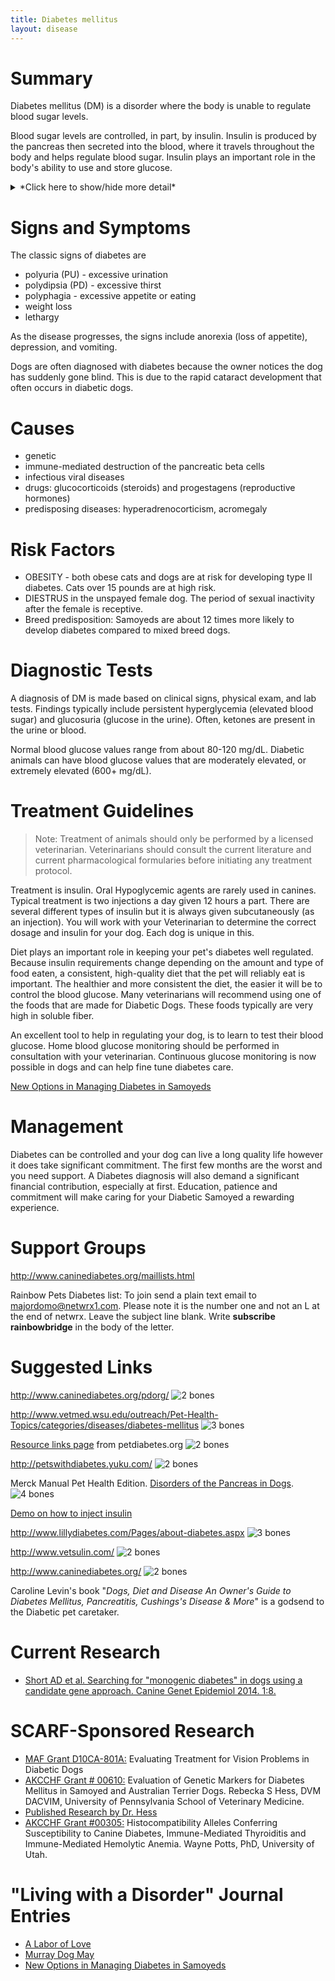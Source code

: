 ```yaml
---
title: Diabetes mellitus
layout: disease
---
```


# Summary

Diabetes mellitus (DM) is a disorder where the body is unable to
regulate blood sugar levels.

Blood sugar levels are controlled, in part, by insulin. Insulin is
produced by the pancreas then secreted into the blood, where it travels
throughout the body and helps regulate blood sugar. Insulin plays an
important role in the body's ability to use and store glucose.

<details>
<summary>*Click here to show/hide more detail*</summary>

The body's cells use glucose (which travels through the blood) as energy. In order for the body to use glucose, glucose must get inside the cell. Insulin attaches to receptors on the cell, which in turn allows glucose to pass from the blood into the cell.

In most cases, without insulin, glucose can not enter the cell. So the cell is "hungry" even though there are high levels of glucose in the blood. Under these conditions, the body gets signals to start using stored fat and protein as energy sources. A diabetic animal often eats extra food because it is trying to supply its body with additional energy. But the food is not used efficiently, so even though the animal is eating a lot it is still losing weight.

The body eliminates excess blood glucose by filtering it through the kidneys and passing it into the urine. Water must be used to flush this excess glucose out of the body, and this is why you see excessive urine volume in a diabetic. Because so much water is being used to flush the excess glucose out of the body, the animal is thirsty and drinks a lot.

</details>

# Signs and Symptoms

The classic signs of diabetes are

- polyuria (PU) - excessive urination
- polydipsia (PD) - excessive thirst
- polyphagia - excessive appetite or eating
- weight loss
- lethargy

As the disease progresses, the signs include anorexia (loss of
appetite), depression, and vomiting.

Dogs are often diagnosed with diabetes because the owner notices the dog
has suddenly gone blind. This is due to the rapid cataract development
that often occurs in diabetic dogs.

# Causes

- genetic
- immune-mediated destruction of the pancreatic beta cells
- infectious viral diseases
- drugs: glucocorticoids (steroids) and progestagens (reproductive
  hormones)
- predisposing diseases: hyperadrenocorticism, acromegaly

# Risk Factors

- OBESITY - both obese cats and dogs are at risk for developing type
  II diabetes. Cats over 15 pounds are at high risk.
- DIESTRUS in the unspayed female dog. The period of sexual inactivity
  after the female is receptive.
- Breed predisposition: Samoyeds are about 12 times more likely to
  develop diabetes compared to mixed breed dogs.

# Diagnostic Tests

A diagnosis of DM is made based on clinical signs, physical exam, and
lab tests. Findings typically include persistent hyperglycemia (elevated
blood sugar) and glucosuria (glucose in the urine). Often, ketones are
present in the urine or blood.

Normal blood glucose values range from about 80-120 mg/dL. Diabetic
animals can have blood glucose values that are moderately elevated, or
extremely elevated (600+ mg/dL).

<div style="display: none">
# References
</div>

# Treatment Guidelines

> Note: Treatment of animals should only be performed by a licensed
> veterinarian. Veterinarians should consult the current literature and
> current pharmacological formularies before initiating any treatment
> protocol.

Treatment is insulin. Oral Hypoglycemic agents are rarely used in
canines. Typical treatment is two injections a day given 12 hours a
part. There are several different types of insulin but it is always
given subcutaneously (as an injection). You will work with your
Veterinarian to determine the correct dosage and insulin for your dog.
Each dog is unique in this.

Diet plays an important role in keeping your pet's diabetes well
regulated. Because insulin requirements change depending on the amount
and type of food eaten, a consistent, high-quality diet that the pet
will reliably eat is important. The healthier and more consistent the
diet, the easier it will be to control the blood glucose. Many
veterinarians will recommend using one of the foods that are made for
Diabetic Dogs. These foods typically are very high in soluble fiber.

An excellent tool to help in regulating your dog, is to learn to test
their blood glucose. Home blood glucose monitoring should be performed
in consultation with your veterinarian. Continuous glucose monitoring is now possible in dogs and can help fine tune diabetes care.
[](/diseases/diabetes-mellitus-living-with)

[New Options in Managing Diabetes in Samoyeds](/diseases/diabetes-mellitus-living-with)

# Management

Diabetes can be controlled and your dog can live a long quality life
however it does take significant commitment. The first few months are
the worst and you need support. A Diabetes diagnosis will also demand a
significant financial contribution, especially at first. Education,
patience and commitment will make caring for your Diabetic Samoyed a
rewarding experience.

# Support Groups

<http://www.caninediabetes.org/maillists.html>

Rainbow Pets Diabetes list:
To join send a plain text email to [majordomo@netwrx1.com](mailto:majordomo@netwrx1.com).
Please note it is the number one and not an L at the end of netwrx.
Leave the subject line blank.
Write **subscribe rainbowbridge** in the body of the letter.

# Suggested Links

<http://www.caninediabetes.org/pdorg/>
![2 bones](/img/2-bones.gif)

<http://www.vetmed.wsu.edu/outreach/Pet-Health-Topics/categories/diseases/diabetes-mellitus>
![3 bones](/img/3-bones.gif)

[Resource links page](http://www.caninediabetes.org/pdorg/resources_index.htm) from petdiabetes.org
![2 bones](/img/2-bones.gif)

<http://petswithdiabetes.yuku.com/>
![2 bones](/img/2-bones.gif)

Merck Manual Pet Health Edition.
[Disorders of the Pancreas in Dogs](https://www.merckvetmanual.com/dog-owners/hormonal-disorders-of-dogs/disorders-of-the-pancreas-in-dogs).
![4 bones](/img/4-bones.gif)

[Demo on how to inject insulin](https://www.vetsulin.com/dogs/wp-content/uploads/sites/179/2022/03/Canine_Admin_Guide.pdf)

<http://www.lillydiabetes.com/Pages/about-diabetes.aspx>
![3 bones](/img/3-bones.gif)

<http://www.vetsulin.com/>
![2 bones](/img/2-bones.gif)

<http://www.caninediabetes.org/>
![2 bones](/img/2-bones.gif)

Caroline Levin's book
"_Dogs, Diet and Disease An Owner's Guide to Diabetes Mellitus, Pancreatitis, Cushings's Disease & More_"
is a godsend to the Diabetic pet caretaker.

# Current Research

- [Short AD et al. Searching for "monogenic diabetes" in dogs using a candidate gene approach. Canine Genet Epidemiol 2014. 1:8.](https://www.ncbi.nlm.nih.gov/pmc/articles/PMC4579387/)

# SCARF-Sponsored Research

- [MAF Grant D10CA-801A:](/research/current-studies/morris-grant-d10ca-801a) Evaluating Treatment for Vision Problems in Diabetic Dogs
- [AKCCHF Grant # 00610:](/research/current-studies/akcchf-grant-610) Evaluation of Genetic Markers for Diabetes Mellitus in Samoyed and Australian Terrier Dogs. Rebecka S Hess, DVM DACVIM, University of Pennsylvania School of Veterinary Medicine.
- [Published Research by Dr. Hess](/diseases/diabetes-mellitus-research-by-dr-hess)
- [AKCCHF Grant #00305:](/research/current-studies/akcchf-grant-305) Histocompatibility Alleles Conferring Susceptibility to Canine Diabetes, Immune-Mediated Thyroiditis and Immune-Mediated Hemolytic Anemia. Wayne Potts, PhD, University of Utah.

# "Living with a Disorder" Journal Entries

- [A Labor of Love](/diseases/diabetes-mellitus-a-labor-of-love)
- [Murray Dog May](/diseases/diabetes-mellitus-murray-dog-may)
- [New Options in Managing Diabetes in Samoyeds](/diseases/diabetes-mellitus-living-with)
